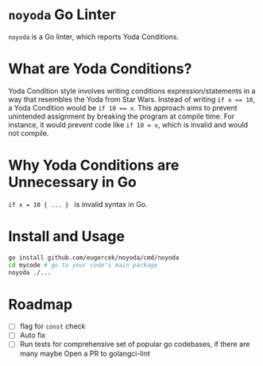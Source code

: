 # `noyoda` Go Linter

`noyoda` is a Go linter, which reports Yoda Conditions.

# What are Yoda Conditions?
Yoda Condition style involves writing conditions expression/statements in a way that resembles the Yoda from Star Wars.
Instead of writing `if x == 10`, a Yoda Condition would be `if 10 == x`.
This approach aims to prevent unintended assignment by breaking the program at compile time.
For instance, it would prevent code like `if 10 = x`, which is invalid and would not compile.

# Why Yoda Conditions are Unnecessary in Go

`if x = 10 { ... } ` is invalid syntax in Go.

# Install and Usage

```bash
go install github.com/eugercek/noyoda/cmd/noyoda
cd mycode # go to your code's main package
noyoda ./...
```

# Roadmap

- [ ] flag for `const` check
- [ ] Auto fix
- [ ] Run tests for comprehensive set of popular go codebases, if there are many maybe Open a PR to golangci-lint